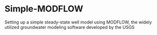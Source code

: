 # Simple-MODFLOW
Setting up a simple steady-state well model using MODFLOW, the widely utilized groundwater modeling software developed by the USGS
